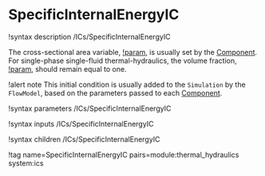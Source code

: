 # SpecificInternalEnergyIC

!syntax description /ICs/SpecificInternalEnergyIC

The cross-sectional area variable, [!param](/ICs/SpecificTotalEnthalpyIC/A),
is usually set by the [Component](syntax/Components/index.md).
For single-phase single-fluid thermal-hydraulics, the volume fraction,
[!param](/ICs/SpecificTotalEnthalpyIC/alpha), should remain
equal to one.

!alert note
This initial condition is usually added to the `Simulation` by the `FlowModel`, based on the parameters
passed to each [Component](syntax/Components/index.md).

!syntax parameters /ICs/SpecificInternalEnergyIC

!syntax inputs /ICs/SpecificInternalEnergyIC

!syntax children /ICs/SpecificInternalEnergyIC

!tag name=SpecificInternalEnergyIC pairs=module:thermal_hydraulics system:ics

